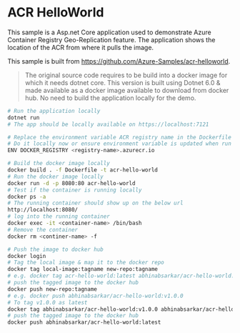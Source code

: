# ACR HelloWorld
This sample is a Asp.net Core application used to demonstrate Azure Container Registry Geo-Replication feature. The application shows the location of the ACR from where it pulls the image.

This sample is built from https://github.com/Azure-Samples/acr-helloworld.

> The original source code requires to be build into a docker image for which it needs dotnet core. This version is built using Dotnet 6.0 & made available as a docker image available to download from docker hub. No need to build the application locally for the demo.

```bash
# Run the application locally
dotnet run
# The app should be locally available on https://localhost:7121

# Replace the environment variable ACR registry name in the Dockerfile with your registry.
# Do it locally now or ensure environment variable is updated when run as container
ENV DOCKER_REGISTRY <registry-name>.azurecr.io

# Build the docker image locally
docker build . -f Dockerfile -t acr-hello-world
# Run the docker image locally
docker run -d -p 8080:80 acr-hello-world
# Test if the container is running locally
docker ps -a
# The running container should show up on the below url
http://localhost:8080/
# log into the running container 
docker exec -it <container-name> /bin/bash
# Remove the container
docker rm <continer-name> -f

# Push the image to docker hub
docker login
# Tag the local image & map it to the docker repo
docker tag local-image:tagname new-repo:tagname
# e.g. docker tag acr-hello-world:latest abhinabsarkar/acr-hello-world:v1.0.0
# push the tagged image to the docker hub
docker push new-repo:tagname
# e.g. docker push abhinabsarkar/acr-hello-world:v1.0.0
# To tag v1.0.0 as latest
docker tag abhinabsarkar/acr-hello-world:v1.0.0 abhinabsarkar/acr-hello-world:latest
# push the tagged image to the docker hub
docker push abhinabsarkar/acr-hello-world:latest
```